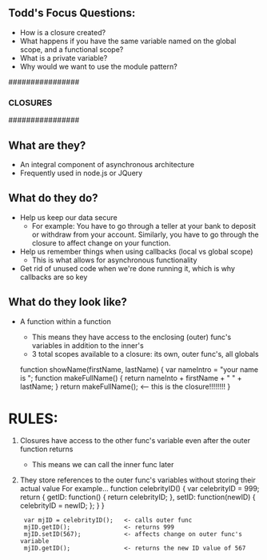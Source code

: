 ## Todd's Focus Questions:
- How is a closure created?
- What happens if you have the same variable named on the global scope, and a functional scope?
- What is a private variable?
- Why would we want to use the module pattern?

################
### CLOSURES ###
################

## What are they?
- An integral component of asynchronous architecture 
- Frequently used in node.js or JQuery

## What do they do?
- Help us keep our data secure
    + For example: You have to go through a teller at your bank to deposit or withdraw from your account. Similarly, you have to go through the closure to affect change on your function. 
- Help us remember things when using callbacks (local vs global scope)
    + This is what allows for asynchronous functionality 
- Get rid of unused code when we're done running it, which is why callbacks are so key

## What do they look like?
- A function within a function
    + This means they have access to the enclosing (outer) func's variables in addition to the inner's
    + 3 total scopes available to a closure: its own, outer func's, all globals

    function showName(firstName, lastName) {
        var nameIntro = "your name is ";
        function makeFullName() {
            return nameInto + firstName + " " + lastName;
        }
        return makeFullName();      <-- this is the closure!!!!!!!! 
    }

# RULES:
1) Closures have access to the other func's variable even after the outer function returns
    - This means we can call the inner func later
2) They store references to the outer func's variables without storing their actual value 
    For example...
        function celebrityID() {
            var celebrityID = 999;
            return {
                getID: function() {
                    return celebrityID;
                },
                setID: function(newID) {
                    celebrityID = newID;
                };
            }
        }

        var mjID = celebrityID();   <- calls outer func
        mjID.getID();               <- returns 999
        mjID.setID(567);            <- affects change on outer func's variable
        mjID.getID();               <- returns the new ID value of 567
